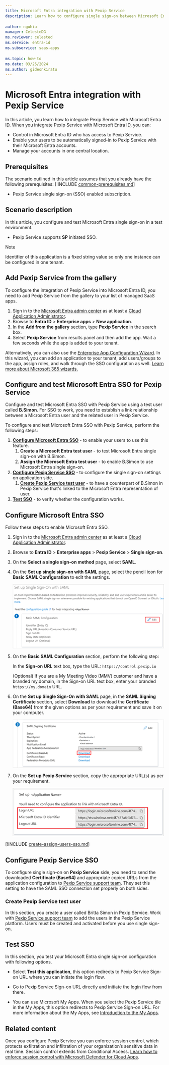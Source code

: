 ```yaml
---
title: Microsoft Entra integration with Pexip Service
description: Learn how to configure single sign-on between Microsoft Entra ID and Pexip Service.

author: nguhiu
manager: CelesteDG
ms.reviewer: celested
ms.service: entra-id
ms.subservice: saas-apps

ms.topic: how-to
ms.date: 03/25/2024
ms.author: gideonkiratu
---
```

# Microsoft Entra integration with Pexip Service

In this article,  you learn how to integrate Pexip Service with Microsoft Entra ID. When you integrate Pexip Service with Microsoft Entra ID, you can:

* Control in Microsoft Entra ID who has access to Pexip Service.
* Enable your users to be automatically signed-in to Pexip Service with their Microsoft Entra accounts.
* Manage your accounts in one central location.

## Prerequisites
The scenario outlined in this article assumes that you already have the following prerequisites:
[!INCLUDE [common-prerequisites.md](~/identity/saas-apps/includes/common-prerequisites.md)]
* Pexip Service single sign-on (SSO) enabled subscription.

## Scenario description

In this article,  you configure and test Microsoft Entra single sign-on in a test environment.

* Pexip Service supports **SP** initiated SSO.

> [!NOTE]
> Identifier of this application is a fixed string value so only one instance can be configured in one tenant.

## Add Pexip Service from the gallery

To configure the integration of Pexip Service into Microsoft Entra ID, you need to add Pexip Service from the gallery to your list of managed SaaS apps.

1. Sign in to the [Microsoft Entra admin center](https://entra.microsoft.com) as at least a [Cloud Application Administrator](~/identity/role-based-access-control/permissions-reference.md#cloud-application-administrator).
1. Browse to **Entra ID** > **Enterprise apps** > **New application**.
1. In the **Add from the gallery** section, type **Pexip Service** in the search box.
1. Select **Pexip Service** from results panel and then add the app. Wait a few seconds while the app is added to your tenant.

 Alternatively, you can also use the [Enterprise App Configuration Wizard](https://portal.office.com/AdminPortal/home?Q=Docs#/azureadappintegration). In this wizard, you can add an application to your tenant, add users/groups to the app, assign roles, and walk through the SSO configuration as well. [Learn more about Microsoft 365 wizards.](/microsoft-365/admin/misc/azure-ad-setup-guides)

<a name='configure-and-test-azure-ad-sso-for-pexip-service'></a>

## Configure and test Microsoft Entra SSO for Pexip Service

Configure and test Microsoft Entra SSO with Pexip Service using a test user called **B.Simon**. For SSO to work, you need to establish a link relationship between a Microsoft Entra user and the related user in Pexip Service.

To configure and test Microsoft Entra SSO with Pexip Service, perform the following steps:

1. **[Configure Microsoft Entra SSO](#configure-azure-ad-sso)** - to enable your users to use this feature.
    1. **Create a Microsoft Entra test user** - to test Microsoft Entra single sign-on with B.Simon.
    1. **Assign the Microsoft Entra test user** - to enable B.Simon to use Microsoft Entra single sign-on.
2. **[Configure Pexip Service SSO](#configure-pexip-service-sso)** - to configure the single sign-on settings on application side.
    1. **[Create Pexip Service test user](#create-pexip-service-test-user)** - to have a counterpart of B.Simon in Pexip Service that's linked to the Microsoft Entra representation of user.
3. **[Test SSO](#test-sso)** - to verify whether the configuration works.

<a name='configure-azure-ad-sso'></a>

## Configure Microsoft Entra SSO

Follow these steps to enable Microsoft Entra SSO.

1. Sign in to the [Microsoft Entra admin center](https://entra.microsoft.com) as at least a [Cloud Application Administrator](~/identity/role-based-access-control/permissions-reference.md#cloud-application-administrator).
1. Browse to **Entra ID** > **Enterprise apps** > **Pexip Service** > **Single sign-on**.
1. On the **Select a single sign-on method** page, select **SAML**.
1. On the **Set up single sign-on with SAML** page, select the pencil icon for **Basic SAML Configuration** to edit the settings.

   ![Edit Basic SAML Configuration](common/edit-urls.png)

1. On the **Basic SAML Configuration** section, perform the following step:

    In the **Sign-on URL** text box, type the URL: `https://control.pexip.io`
    
    (Optional) If you are a My Meeting Video (MMV) customer and have a branded my.domain, in the Sign-on URL text box, enter your branded `https://my.domain` URL.

1. On the **Set up Single Sign-On with SAML** page, in the **SAML Signing Certificate** section, select **Download** to download the **Certificate (Base64)** from the given options as per your requirement and save it on your computer.

	![The Certificate download link](common/certificatebase64.png)

1. On the **Set up Pexip Service** section, copy the appropriate URL(s) as per your requirement.

	![Copy configuration URLs](common/copy-configuration-urls.png)

<a name='create-an-azure-ad-test-user'></a>

[!INCLUDE [create-assign-users-sso.md](~/identity/saas-apps/includes/create-assign-users-sso.md)]

## Configure Pexip Service SSO

To configure single sign-on on **Pexip Service** side, you need to send the downloaded **Certificate (Base64)** and appropriate copied URLs from the application configuration to [Pexip Service support team](https://help.pexip.com). They set this setting to have the SAML SSO connection set properly on both sides.

### Create Pexip Service test user

In this section, you create a user called Britta Simon in Pexip Service. Work with [Pexip Service support team](https://help.pexip.com) to add the users in the Pexip Service platform. Users must be created and activated before you use single sign-on.

## Test SSO

In this section, you test your Microsoft Entra single sign-on configuration with following options. 

* Select **Test this application**, this option redirects to Pexip Service Sign-on URL where you can initiate the login flow. 

* Go to Pexip Service Sign-on URL directly and initiate the login flow from there.

* You can use Microsoft My Apps. When you select the Pexip Service tile in the My Apps, this option redirects to Pexip Service Sign-on URL. For more information about the My Apps, see [Introduction to the My Apps](https://support.microsoft.com/account-billing/sign-in-and-start-apps-from-the-my-apps-portal-2f3b1bae-0e5a-4a86-a33e-876fbd2a4510).

## Related content

Once you configure Pexip Service you can enforce session control, which protects exfiltration and infiltration of your organization’s sensitive data in real time. Session control extends from Conditional Access. [Learn how to enforce session control with Microsoft Defender for Cloud Apps](/cloud-app-security/proxy-deployment-aad).
